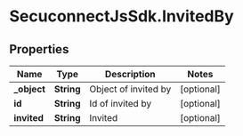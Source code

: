 # SecuconnectJsSdk.InvitedBy

## Properties
Name | Type | Description | Notes
------------ | ------------- | ------------- | -------------
**_object** | **String** | Object of invited by | [optional] 
**id** | **String** | Id of invited by | [optional] 
**invited** | **String** | Invited | [optional] 


